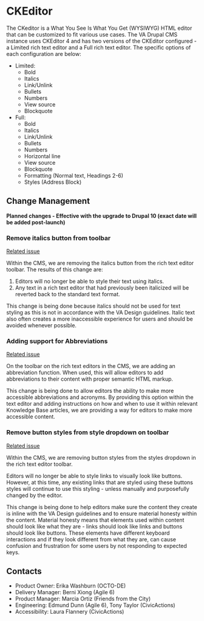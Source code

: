 # CKEditor

The CKeditor is a What You See Is What You Get (WYSIWYG) HTML editor that can be customized to fit various use cases.  The VA Drupal CMS instance uses CKEditor 4 and has two versions of the CKEditor configured - a Limited rich text editor and a Full rich text editor. The specific options of each configuration are below:
- Limited:
  - Bold
  - Italics
  - Link/Unlink
  - Bullets
  - Numbers
  - View source
  - Blockquote
- Full:
  - Bold
  - Italics
  - Link/Unlink
  - Bullets
  - Numbers
  - Horizontal line
  - View source
  - Blockquote
  - Formatting (Normal text, Headings 2-6)
  - Styles (Address Block)

## Change Management

**Planned changes - Effective with the upgrade to Drupal 10 (exact date will be added post-launch)**

### Remove italics button from toolbar
[Related issue](https://github.com/department-of-veterans-affairs/va.gov-cms/issues/13959)

Within the CMS, we are removing the italics button from the rich text editor toolbar. The results of this change are:

1. Editors will no longer be able to style their text using italics.
2. Any text in a rich text editor that had previously been italicized will be reverted back to the standard text format.

This change is being done because italics should not be used for text styling as this is not in accordance with the VA Design guidelines. Italic text also often creates a more inaccessible experience for users and should be avoided whenever possible.

### Adding support for Abbreviations
[Related issue](https://github.com/department-of-veterans-affairs/va.gov-cms/issues/14114)

On the toolbar on the rich text editors in the CMS, we are adding an abbreviation function. When used, this will allow editors to add abbreviations to their content with proper semantic HTML markup.

This change is being done to allow editors the ability to make more accessible abbreviations and acronyms. By providing this option within the text editor and adding instructions on how and when to use it within relevant Knowledge Base articles, we are providing a way for editors to make more accessible content.

### Remove button styles from style dropdown on toolbar
[Related issue](https://github.com/department-of-veterans-affairs/va.gov-cms/issues/15154)

Within the CMS, we are removing button styles from the styles dropdown in the rich text editor toolbar.

Editors will no longer be able to style links to visually look like buttons. However, at this time, any existing links that are styled using these buttons styles will continue to use this styling - unless manually and purposefully changed by the editor.

This change is being done to help editors make sure the content they create is inline with the VA Design guidelines and to ensure material honesty within the content. Material honesty means that elements used within content should look like what they are - links should look like links and buttons should look like buttons. These elements have different keyboard interactions and if they look different from what they are, can cause confusion and frustration for some users by not responding to expected keys.

## Contacts
- Product Owner: Erika Washburn (OCTO-DE)
- Delivery Manager: Berni Xiong (Agile 6)
- Product Manager: Marcia Ortiz (Friends from the City)
- Engineering: Edmund Dunn (Agile 6), Tony Taylor (CivicActions)
- Accessibility: Laura Flannery (CivicActions)



